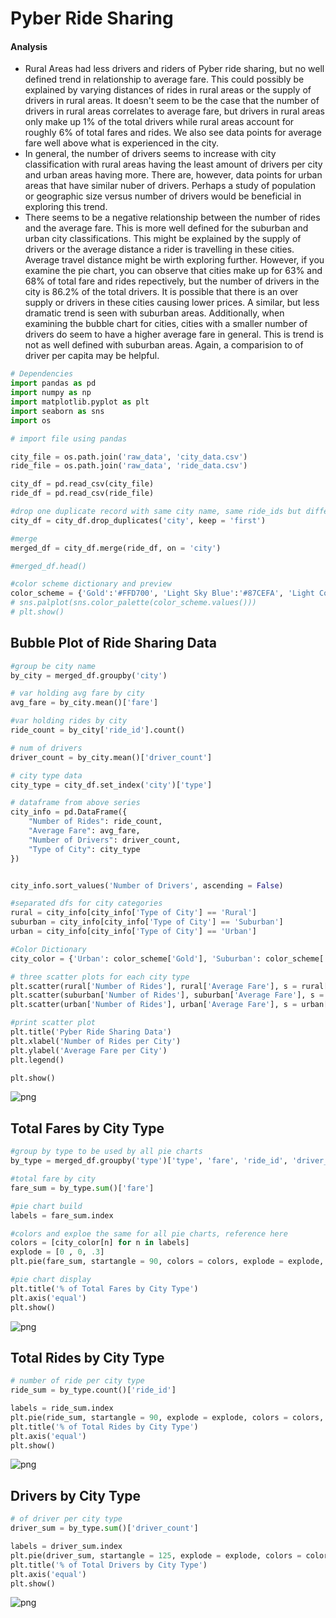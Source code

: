 
# Pyber Ride Sharing

#### Analysis

+ Rural Areas had less drivers and riders of Pyber ride sharing, but no well defined trend in relationship to average fare.  This could possibly be explained by varying distances of rides in rural areas or the supply of drivers in rural areas.  It doesn't seem to be the case that the number of drivers in rural areas correlates to average fare, but drivers in rural areas only make up 1% of the total drivers while rural areas account for roughly 6% of total fares and rides.  We also see data points for average fare well above what is experienced in the city.  
+ In general, the number of drivers seems to increase with city classification with rural areas having the least amount of drivers per city and urban areas having more.  There are, however, data points for urban areas that have similar nuber of drivers.  Perhaps a study of population or geographic size versus number of drivers would be beneficial in exploring this trend.
+ There seems to be a negative relationship between the number of rides and the average fare.  This is more well defined for the suburban and urban city classifications.  This might be explained by the supply of drivers or the average distance a rider is travelling in these cities.  Average travel distance might be wirth exploring further.  However, if you examine the pie chart, you can observe that cities make up for 63% and 68% of total fare and rides repectively, but the number of drivers in the city is 86.2% of the total drivers.  It is possible that there is an over supply or drivers in these cities causing lower prices.  A similar, but less dramatic trend is seen with suburban areas.  Additionally, when examining the bubble chart for cities, cities with a smaller number of drivers do seem to have a higher average fare in general.  This is trend is not as well defined with suburban areas.  Again, a comparision to of driver per capita may be helpful.  



```python
# Dependencies
import pandas as pd
import numpy as np
import matplotlib.pyplot as plt
import seaborn as sns
import os
```


```python
# import file using pandas

city_file = os.path.join('raw_data', 'city_data.csv')
ride_file = os.path.join('raw_data', 'ride_data.csv')

city_df = pd.read_csv(city_file)
ride_df = pd.read_csv(ride_file)

#drop one duplicate record with same city name, same ride_ids but different # of drivers
city_df = city_df.drop_duplicates('city', keep = 'first')

#merge
merged_df = city_df.merge(ride_df, on = 'city')

```


```python
#merged_df.head()
```


```python
#color scheme dictionary and preview
color_scheme = {'Gold':'#FFD700', 'Light Sky Blue':'#87CEFA', 'Light Coral':'#F08080'}
# sns.palplot(sns.color_palette(color_scheme.values()))
# plt.show()
```

## Bubble Plot of Ride Sharing Data


```python
#group be city name
by_city = merged_df.groupby('city')

# var holding avg fare by city
avg_fare = by_city.mean()['fare']

#var holding rides by city
ride_count = by_city['ride_id'].count()

# num of drivers
driver_count = by_city.mean()['driver_count']

# city type data
city_type = city_df.set_index('city')['type']

# dataframe from above series
city_info = pd.DataFrame({
    "Number of Rides": ride_count,
    "Average Fare": avg_fare,
    "Number of Drivers": driver_count,
    "Type of City": city_type
})


city_info.sort_values('Number of Drivers', ascending = False)

#separated dfs for city categories
rural = city_info[city_info['Type of City'] == 'Rural']
suburban = city_info[city_info['Type of City'] == 'Suburban']
urban = city_info[city_info['Type of City'] == 'Urban']

#Color Dictionary 
city_color = {'Urban': color_scheme['Gold'], 'Suburban': color_scheme['Light Sky Blue'], 'Rural': color_scheme['Light Coral']}

# three scatter plots for each city type
plt.scatter(rural['Number of Rides'], rural['Average Fare'], s = rural['Number of Drivers']*10, color = city_color['Rural'], edgecolor = 'black', label = 'Rural', alpha = .75)
plt.scatter(suburban['Number of Rides'], suburban['Average Fare'], s = suburban['Number of Drivers']*10, color = city_color['Suburban'], edgecolor = 'black', label = 'Suburban', alpha = .75)
plt.scatter(urban['Number of Rides'], urban['Average Fare'], s = urban['Number of Drivers']*10, color = city_color['Urban'], edgecolor = 'black', label = 'Urban', alpha = .75)

#print scatter plot
plt.title('Pyber Ride Sharing Data')
plt.xlabel('Number of Rides per City')
plt.ylabel('Average Fare per City')
plt.legend()

plt.show()


```


![png](Images/output_6_0.png)


## Total Fares by City Type


```python
#group by type to be used by all pie charts
by_type = merged_df.groupby('type')['type', 'fare', 'ride_id', 'driver_count']

#total fare by city
fare_sum = by_type.sum()['fare']

#pie chart build
labels = fare_sum.index

#colors and exploe the same for all pie charts, reference here
colors = [city_color[n] for n in labels]
explode = [0 , 0, .3]
plt.pie(fare_sum, startangle = 90, colors = colors, explode = explode, labels = labels, autopct = "%1.1f%%", shadow = True, wedgeprops = {'linewidth': .5, 'edgecolor': 'black'})

#pie chart display
plt.title('% of Total Fares by City Type')
plt.axis('equal')
plt.show()
```


![png](Images/output_8_0.png)


## Total Rides by City Type


```python
# number of ride per city type
ride_sum = by_type.count()['ride_id']

labels = ride_sum.index
plt.pie(ride_sum, startangle = 90, explode = explode, colors = colors, labels = labels, autopct = "%1.1f%%", shadow = True, wedgeprops = {'linewidth': .5, 'edgecolor': 'black'})
plt.title('% of Total Rides by City Type')
plt.axis('equal')
plt.show()
```


![png](Images/output_10_0.png)


## Drivers by City Type


```python
# of driver per city type
driver_sum = by_type.sum()['driver_count']

labels = driver_sum.index
plt.pie(driver_sum, startangle = 125, explode = explode, colors = colors, labels = labels, autopct = "%1.1f%%", shadow = True, wedgeprops = {'linewidth': .5, 'edgecolor': 'black'})
plt.title('% of Total Drivers by City Type')
plt.axis('equal')
plt.show()
```


![png](Images/output_12_0.png)

